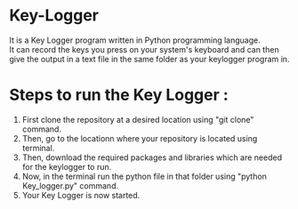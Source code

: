# Key-Logger
It is a Key Logger program written in Python programming language.\
It can record the keys you press on your system's keyboard and can then give the output in a text file in the same folder as your keylogger program in.

# Steps to run the Key Logger : 

1. First clone the repository at a desired location using "git clone" command.
2. Then, go to the locationn where your repository is located using terminal.
3. Then, download the required packages and libraries which are needed for the keylogger to run.
4. Now, in the terminal run the python file in that folder using "python Key_logger.py" command.
5. Your Key Logger is now started. 
